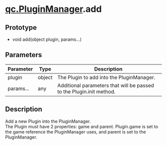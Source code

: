 # [qc.PluginManager](README.md).add

## Prototype
* void add(object plugin, params...)

## Parameters
| Parameter | Type | Description |
| --- | ---- | ---- |
| plugin | object | The Plugin to add into the PluginManager.  |
| params... | any| Additional parameters that will be passed to the Plugin.init method. |

## Description
Add a new Plugin into the PluginManager.  
The Plugin must have 2 properties: game and parent. Plugin.game is set to the game reference the PluginManager uses, and parent is set to the PluginManager.